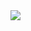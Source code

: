 <img src="https://cdn.discordapp.com/attachments/918571320034361345/1149027154500268124/Discord_UE80gyg55X.png">
